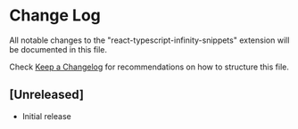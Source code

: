 # Change Log

All notable changes to the "react-typescript-infinity-snippets" extension will be documented in this file.

Check [Keep a Changelog](http://keepachangelog.com/) for recommendations on how to structure this file.

## [Unreleased]

- Initial release